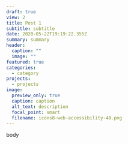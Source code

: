 ```yaml
---
draft: true
view: 2
title: Post 1
subtitle: subtitle
date: 2020-05-22T19:19:22.355Z
summary: summary
header:
  caption: ""
  image: ""
featured: true
categories:
  - category
projects:
  - projects
image:
  preview_only: true
  caption: caption
  alt_text: description
  focal_point: smart
  filename: icons8-web-accessibility-48.png
---
```

body
